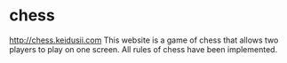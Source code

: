 # chess
http://chess.keidusii.com
This website is a game of chess that allows two players to play on one screen. All rules of chess have been implemented.
